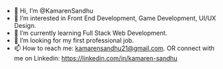 - 👋 Hi, I’m @KamarenSandhu
- 👀 I’m interested in Front End Development, Game Development, UI/UX Design.
- 🌱 I’m currently learning Full Stack Web Development.
- 💞️ I’m looking for my first professional job.
- 📫 How to reach me: kamarensandhu21@gmail.com. OR connect with me on Linkedin: https://linkedin.com/in/kamaren-sandhu 

<!---
KamarenSandhu/KamarenSandhu is a ✨ special ✨ repository because its `README.md` (this file) appears on your GitHub profile.
You can click the Preview link to take a look at your changes.
--->
